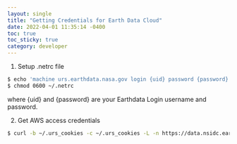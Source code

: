```yaml
---
layout: single
title: "Getting Credentials for Earth Data Cloud"
date: 2022-04-01 11:35:14 -0400
toc: true
toc_sticky: true
category: developer
---
```




1. Setup .netrc file
```bash
$ echo 'machine urs.earthdata.nasa.gov login {uid} password {password}' >> ~/.netrc
$ chmod 0600 ~/.netrc
```
where {uid} and {password} are your Earthdata Login username and password.

2. Get AWS access credentials
```bash
$ curl -b ~/.urs_cookies -c ~/.urs_cookies -L -n https://data.nsidc.earthdatacloud.nasa.gov/s3credentials
```


